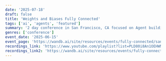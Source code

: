```yaml
---
date: '2025-07-18'
draft: false
title: 'Weights and Biases Fully Connected'
tags: ['ai', 'agents', 'featured']
summary: '2 day conference in San Francisco, CA focused on Agent building and model training'
genres: ['conference']
event_date: '2025-06-15'
event_page: 'https://wandb.ai/site/resources/events/fully-connected/san-francisco'
recordings_link: 'https://www.youtube.com/playlist?list=PLD80i8An1OEHWNCwZUgvMe0d1F0m2aUFw'
recordings_link2: 'https://wandb.ai/site/resources/events/fully-connected/san-francisco'
---
```




